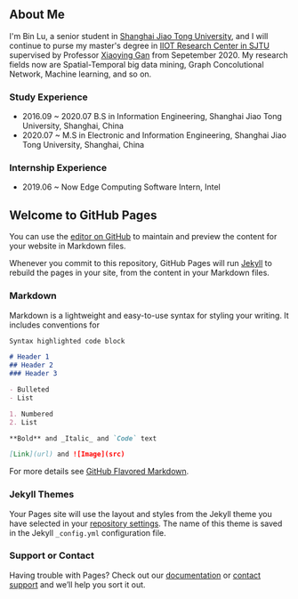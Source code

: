 ## About Me

I'm Bin Lu, a senior student in [Shanghai Jiao Tong University](http://en.sjtu.edu.cn/), and I will continue to purse my master's degree in [IIOT Research Center in SJTU](http://iiot.sjtu.edu.cn/) supervised by Professor [Xiaoying Gan](http://iwct.sjtu.edu.cn/Personal/xygan/index.htm) from Sepetember 2020. My research fields now are Spatial-Temporal big data mining, Graph Concolutional Network, Machine learning, and so on. 

### Study Experience
- 2016.09 ~ 2020.07 B.S in Information Engineering, Shanghai Jiao Tong University, Shanghai, China
- 2020.07 ~ M.S in Electronic and Information Engineering, Shanghai Jiao Tong University, Shanghai, China

### Internship Experience
- 2019.06 ~ Now Edge Computing Software Intern, Intel 

## Welcome to GitHub Pages

You can use the [editor on GitHub](https://github.com/RobinLu1209/robinlu1209.github.io/edit/master/README.md) to maintain and preview the content for your website in Markdown files.

Whenever you commit to this repository, GitHub Pages will run [Jekyll](https://jekyllrb.com/) to rebuild the pages in your site, from the content in your Markdown files.

### Markdown

Markdown is a lightweight and easy-to-use syntax for styling your writing. It includes conventions for

```markdown
Syntax highlighted code block

# Header 1
## Header 2
### Header 3

- Bulleted
- List

1. Numbered
2. List

**Bold** and _Italic_ and `Code` text

[Link](url) and ![Image](src)
```

For more details see [GitHub Flavored Markdown](https://guides.github.com/features/mastering-markdown/).

### Jekyll Themes

Your Pages site will use the layout and styles from the Jekyll theme you have selected in your [repository settings](https://github.com/RobinLu1209/robinlu1209.github.io/settings). The name of this theme is saved in the Jekyll `_config.yml` configuration file.

### Support or Contact

Having trouble with Pages? Check out our [documentation](https://help.github.com/categories/github-pages-basics/) or [contact support](https://github.com/contact) and we’ll help you sort it out.
